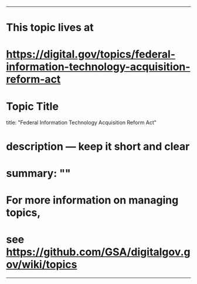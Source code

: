 
---
# This topic lives at
# https://digital.gov/topics/federal-information-technology-acquisition-reform-act

# Topic Title
title: "Federal Information Technology Acquisition Reform Act"

# description — keep it short and clear
# summary: ""


# For more information on managing topics,
# see https://github.com/GSA/digitalgov.gov/wiki/topics
---